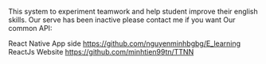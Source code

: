 This system to experiment teamwork and help student improve their english skills.
Our serve has been inactive please contact me if you want
Our common API:  

React Native App side https://github.com/nguyenminhbgbg/E_learning  
ReactJs Website https://github.com/minhtien99tn/TTNN
  